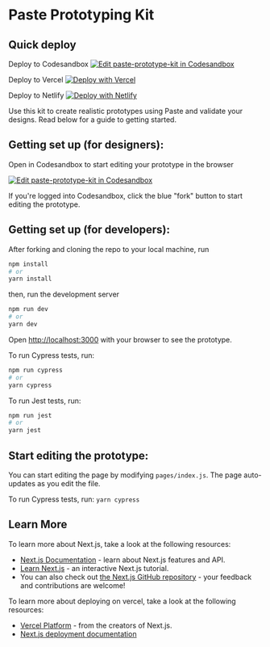 # Paste Prototyping Kit

## Quick deploy

Deploy to Codesandbox
[![Edit paste-prototype-kit in Codesandbox](https://codesandbox.io/static/img/play-codesandbox.svg)](https://githubbox.com/twilio-labs/paste-prototype-kit)

Deploy to Vercel
[![Deploy with Vercel](https://vercel.com/button)](https://vercel.com/import/project?template=https://github.com/twilio-labs/paste-prototype-kit/tree/main)

Deploy to Netlify
[![Deploy with Netlify](https://www.netlify.com/img/deploy/button.svg)](https://app.netlify.com/start/deploy?repository=https://github.com/twilio-labs/paste-prototype-kit)

Use this kit to create realistic prototypes using Paste and validate your designs. Read below for a guide to getting started.

## Getting set up (for designers):

Open in Codesandbox to start editing your prototype in the browser

[![Edit paste-prototype-kit in Codesandbox](https://codesandbox.io/static/img/play-codesandbox.svg)](https://githubbox.com/twilio-labs/paste-prototype-kit)

If you're logged into Codesandbox, click the blue "fork" button to start editing the prototype.

## Getting set up (for developers):

After forking and cloning the repo to your local machine, run

```bash
npm install
# or
yarn install
```

then, run the development server

```bash
npm run dev
# or
yarn dev
```

Open [http://localhost:3000](http://localhost:3000) with your browser to see the prototype.

To run Cypress tests, run:

```bash
npm run cypress
# or
yarn cypress
```

To run Jest tests, run:

```bash
npm run jest
# or
yarn jest
```

## Start editing the prototype:

You can start editing the page by modifying `pages/index.js`. The page auto-updates as you edit the file.

To run Cypress tests, run:
`yarn cypress`

## Learn More

To learn more about Next.js, take a look at the following resources:

- [Next.js Documentation](https://nextjs.org/docs) - learn about Next.js features and API.
- [Learn Next.js](https://nextjs.org/learn) - an interactive Next.js tutorial.
- You can also check out [the Next.js GitHub repository](https://github.com/zeit/next.js/) - your feedback and contributions are welcome!

To learn more about deploying on vercel, take a look at the following resources:

- [Vercel Platform](https://vercel.com/import?utm_medium=default-template&filter=next.js&utm_source=create-next-app&utm_campaign=create-next-app-readme) - from the creators of Next.js.
- [Next.js deployment documentation](https://nextjs.org/docs/deployment)
